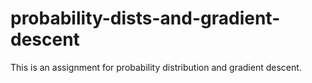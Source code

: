 # probability-dists-and-gradient-descent
This is an assignment for probability distribution and gradient descent.
